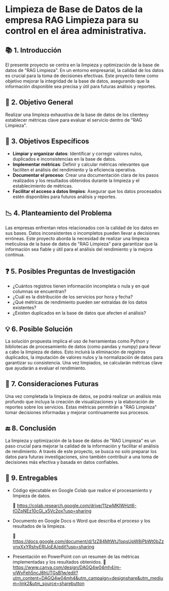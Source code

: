 # Limpieza de Base de Datos de la empresa RAG Limpieza para su control en el área administrativa.  

## 📚 1. Introducción

El presente proyecto se centra en la limpieza y optimización de la base de datos de "RAG Limpieza". En un entorno empresarial, la calidad de los datos es crucial para la toma de decisiones efectivas. Este proyecto tiene como objetivo mejorar la integridad de la base de datos, asegurando que la información disponible sea precisa y útil para futuras análisis y reportes.

## 🎯 2. Objetivo General

Realizar una limpieza exhaustiva de la base de datos de los clientesy establecer métricas clave para evaluar el servicio dentro de "RAG Limpieza".

## 📝 3. Objetivos Específicos

- **Limpiar y organizar datos**: Identificar y corregir valores nulos, duplicados e inconsistencias en la base de datos.
- **Implementar métricas**: Definir y calcular métricas relevantes que faciliten el análisis del rendimiento y la eficiencia operativa.
- **Documentar el proceso**: Crear una documentación clara de los pasos realizados y los resultados obtenidos durante la limpieza y el establecimiento de métricas.
- **Facilitar el acceso a datos limpios**: Asegurar que los datos procesados estén disponibles para futuros análisis y reportes.

## 📉 4. Planteamiento del Problema

Las empresas enfrentan retos relacionados con la calidad de los datos en sus bases. Datos inconsistentes o incompletos pueden llevar a decisiones erróneas. Este proyecto aborda la necesidad de realizar una limpieza meticulosa de la base de datos de "RAG Limpieza" para garantizar que la información sea fiable y útil para el análisis del rendimiento y la mejora continua.

## ❓ 5. Posibles Preguntas de Investigación

- ¿Cuántos registros tienen información incompleta o nula y en qué columnas se encuentran?
- ¿Cuál es la distribución de los servicios por hora y fecha?
- ¿Qué métricas de rendimiento pueden ser extraídas de los datos existentes?
- ¿Existen duplicados en la base de datos que afecten el análisis?

## 💡 6. Posible Solución

La solución propuesta implica el uso de herramientas como Python y bibliotecas de procesamiento de datos (como pandas y numpy) para llevar a cabo la limpieza de datos. Esto incluirá la eliminación de registros duplicados, la imputación de valores nulos y la normalización de datos para garantizar su consistencia. Una vez limpiados, se calcularán métricas clave que ayudarán a evaluar el rendimiento.

## 🌟 7. Consideraciones Futuras

Una vez completada la limpieza de datos, se podrá realizar un análisis más profundo que incluya la creación de visualizaciones y la elaboración de reportes sobre los servicios. Estas métricas permitirán a "RAG Limpieza" tomar decisiones informadas y mejorar continuamente sus procesos.

## 🔚 8. Conclusión

La limpieza y optimización de la base de datos de "RAG Limpieza" es un paso crucial para mejorar la calidad de la información y facilitar el análisis de rendimiento. A través de este proyecto, se busca no solo preparar los datos para futuras investigaciones, sino también contribuir a una toma de decisiones más efectiva y basada en datos confiables.

## 📂 9. Entregables

- Código ejecutable en Google Colab que realice el procesamiento y limpieza de datos.
  
  🔗 https://colab.research.google.com/drive/11zwMKlWHzt6-tOZpNEz10cGj_x5Vc2ox?usp=sharing
- Documento en Google Docs o Word que describa el proceso y los resultados de la limpieza.
  
  🔗 https://docs.google.com/document/d/1zZ84MtWtJ1opsUpW8jPbWt0bZzvnxXxYRshyERIJoEA/edit?usp=sharing
  
- Presentación en PowerPoint con un resumen de las métricas implementadas y los resultados obtenidos.
  🔗   https://www.canva.com/design/DAGQ4w04mh4/m-yjWyFeh5ncJ8hUTGsB1w/edit?utm_content=DAGQ4w04mh4&utm_campaign=designshare&utm_medium=link2&utm_source=sharebutton
